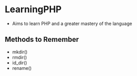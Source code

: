 # LearningPHP

- Aims to learn PHP and a greater mastery of the language

<h2>Methods to Remember</h2>

- mkdir()
- rmdir()
- id_dir()
- rename()

